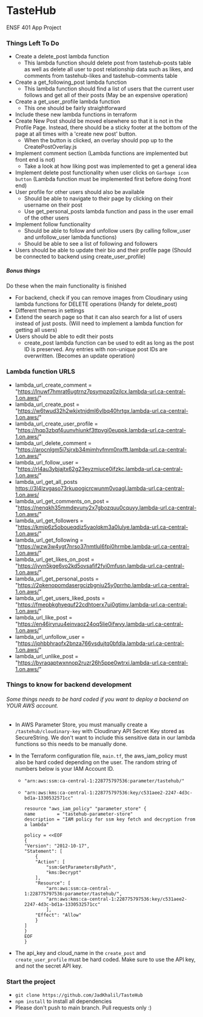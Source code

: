 # TasteHub
ENSF 401 App Project

### Things Left To Do
- Create a delete_post lambda function
    - This lambda function should delete post from tastehub-posts table as well as delete all user to post relationship data such as likes, and comments from tastehub-likes and tastehub-comments table
- Create a get_following_post lambda function
    - This lambda function should find a list of users that the current user follows and get all of their posts (May be an expensive operation)
- Create a get_user_profile lambda function
    - This one should be fairly straightforward
- Include these new lambda functions in terraform
- Create New Post should be moved elsewhere so that it is not in the Profile Page. Instead, there should be a sticky footer at the bottom of the page at all times with a 'create new post' button.
    - When the button is clicked, an overlay should pop up to the CreatePostOverlay.js
- Implement comment section (Lambda functions are implemented but front end is not)
    - Take a look at how liking post was implemented to get a general idea
- Implement delete post functionality when user clicks on `Garbage icon button` (Lambda function must be implemented first before doing front end)
- User profile for other users should also be available
    - Should be able to navigate to their page by clicking on their username on their post
    - Use get_personal_posts lambda function and pass in the user email of the other users
- Implement follow functionality
    - Should be able to follow and unfollow users (by calling follow_user and unfollow_user lambda functions)
    - Should be able to see a list of following and followers
- Users should be able to update their bio and their profile page (Should be connected to backend using create_user_profile)

##### Bonus things
Do these when the main functionality is finished
- For backend, check if you can remove images from Cloudinary using lambda functions for DELETE operations (Handy for delete_post)
- Different themes in settings
- Extend the search page so that it can also search for a list of users instead of just posts. (Will need to implement a lambda function for getting all users)
- Users should be able to edit their posts
    - create_post lambda function can be used to edit as long as the post ID is preserved. Any entries with non-unique post IDs are overwritten. (Becomes an update operation)


### Lambda function URLS
- lambda_url_create_comment = "https://lnuwf7hmrat6ugtrnz7psympzq0zjlcx.lambda-url.ca-central-1.on.aws/"
- lambda_url_create_post = "https://w6twud32h2wkjxtnjdml6vlbq40hrtgx.lambda-url.ca-central-1.on.aws/"
- lambda_url_create_user_profile = "https://hqp3zbqf4uunvhiunkf3ttpvgi0euppk.lambda-url.ca-central-1.on.aws/"
- lambda_url_delete_comment = "https://arocnlgm5i7sjrxb34mimhvfmm0nxfft.lambda-url.ca-central-1.on.aws/"
- lambda_url_follow_user = "https://rl4au3ybjajtx62g23eyzmiuce0ifzkc.lambda-url.ca-central-1.on.aws/"
- lambda_url_get_all_posts https://3l4lzvgaso73rkupogicrcwunm0voagl.lambda-url.ca-central-1.on.aws/
- lambda_url_get_comments_on_post = "https://nenqkh35mmdevuny2x7gbozquu0cquyy.lambda-url.ca-central-1.on.aws/"
- lambda_url_get_followers = "https://kmjp6z5oboueqdiz5yaolqkm3a0lulye.lambda-url.ca-central-1.on.aws/"
- lambda_url_get_following = "https://wzw3w4ygt7nrso37nmtlul6fpi0hrmbe.lambda-url.ca-central-1.on.aws/"
- lambda_url_get_likes_on_post = "https://jvvn5kge6vo2kd5ovsafif2fyi0mfusn.lambda-url.ca-central-1.on.aws/"
- lambda_url_get_personal_posts = "https://2pkenopomdasergcizbgniu25y0prrhp.lambda-url.ca-central-1.on.aws/"
- lambda_url_get_users_liked_posts = "https://fmepbkghyequf22cdhtoerx7ui0gtimv.lambda-url.ca-central-1.on.aws/"
- lambda_url_like_post = "https://en46iryruu4einvaoz24oq5lie0ifwvy.lambda-url.ca-central-1.on.aws/"
- lambda_url_unfollow_user = "https://jphbbhraofx2bnza766vsdujtq0bfdla.lambda-url.ca-central-1.on.aws/"
- lambda_url_unlike_post = "https://bvraqaptwxnnop2ruzr26h5ppe0wtrxi.lambda-url.ca-central-1.on.aws/"

### Things to know for backend development
###### Some things needs to be hard coded if you want to deploy a backend on YOUR AWS account.

- In AWS Parameter Store, you must manually create a `/tastehub/cloudinary-key` with Cloudinary API Secret Key stored as SecureString. We don't want to include this sensitive data in our lambda functions so this needs to be manually done.
- In the Terraform configuration file, `main.tf`, the aws_iam_policy must also be hard coded depending on the user. The random string of numbers below is your IAM Account ID.

    - `"arn:aws:ssm:ca-central-1:228775797536:parameter/tastehub/"`

    - `"arn:aws:kms:ca-central-1:228775797536:key/c531aee2-2247-4d3c-bd1a-1330532571cc"`

        ```
        resource "aws_iam_policy" "parameter_store" {
        name        = "tastehub-parameter-store"
        description = "IAM policy for ssm key fetch and decryption from a lambda"

        policy = <<EOF
        {
        "Version": "2012-10-17",
        "Statement": [
            {
            "Action": [
                "ssm:GetParametersByPath",
                "kms:Decrypt"
            ],
            "Resource": [
                "arn:aws:ssm:ca-central-1:228775797536:parameter/tastehub/",
                "arn:aws:kms:ca-central-1:228775797536:key/c531aee2-2247-4d3c-bd1a-1330532571cc"
                ],
            "Effect": "Allow"
            }
        ]
        }
        EOF
        }
        ```
- The api_key and cloud_name in the `create_post` and `create_user_profile` must be hard coded. Make sure to use the API key, and not the secret API key. 


### Start the project
- `git clone https://github.com/JadKhalil/TasteHub`
- `npm install` to install all dependencies
- Please don't push to main branch. Pull requests only :)
